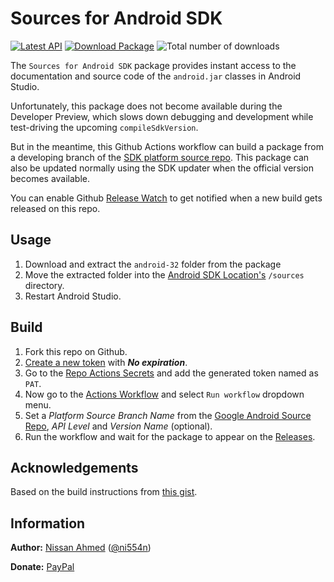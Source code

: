 # Sources for Android SDK

[![Latest API](https://img.shields.io/badge/API-32-blue)](https://developer.android.com/studio/releases/platforms)
[![Download Package](https://img.shields.io/badge/Download-zip-red)](/../../releases/download/v32_1639051090/sources-32.zip)
![Total number of downloads](https://img.shields.io/github/downloads/ni554n/sources-for-android-sdk/total?color=eeeeee&label=)

The `Sources for Android SDK` package provides instant access to the documentation and source code of the `android.jar` classes in Android Studio.

Unfortunately, this package does not become available during the Developer Preview, which slows down debugging and development while test-driving the upcoming `compileSdkVersion`.

But in the meantime, this Github Actions workflow can build a package from a developing branch of the [SDK platform source repo](https://android.googlesource.com/platform/frameworks/base). This package can also be updated normally using the SDK updater when the official version becomes available.

You can enable Github [Release Watch](.images/watch-release.png) to get notified when a new build gets released on this repo.

## Usage

1. Download and extract the `android-32` folder from the package
2. Move the extracted folder into the [Android SDK Location's](.images/sdk-location.jpg) `/sources` directory.
3. Restart Android Studio.

## Build

1. Fork this repo on Github.
2. [Create a new token](https://github.com/settings/tokens/new?scopes=repo&description=Sources%20for%20Android%20SDK) with **_No expiration_**.
3. Go to the [Repo Actions Secrets](/../../settings/secrets/actions/new) and add the generated token named as `PAT`.
4. Now go to the [Actions Workflow](/../../actions/workflows/build-package.yml) and select `Run workflow` dropdown menu.
5. Set a *Platform Source Branch Name* from the [Google Android Source Repo](https://android.googlesource.com/platform/frameworks/base), *API Level* and *Version Name* (optional).
6. Run the workflow and wait for the package to appear on the [Releases](/../../releases).

## Acknowledgements

Based on the build instructions from [this gist](https://gist.github.com/cketti/210bb18b6e6112135b7b6468754901bf).

## Information

**Author:** [Nissan Ahmed](https://ni554n.github.io) ([@ni554n](https://twitter.com/ni554n))

**Donate:** [PayPal](https://paypal.me/ni554n)
